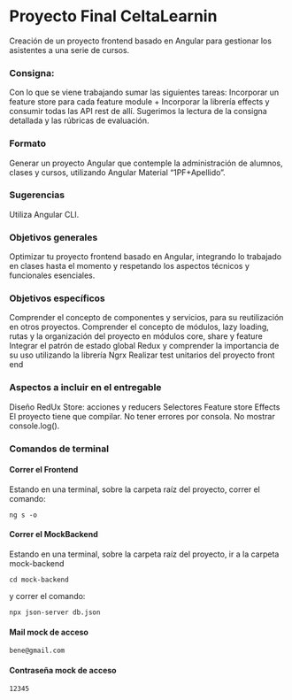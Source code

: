 # Proyecto Final CeltaLearnin

Creación de un proyecto frontend basado en Angular para gestionar los asistentes a una serie de cursos.

### Consigna:

Con lo que se viene trabajando sumar las siguientes tareas: Incorporar un feature store para cada feature module + Incorporar la librería effects y consumir todas las API rest de allí. Sugerimos la lectura de la consigna detallada y las rúbricas de evaluación.

### Formato

Generar un proyecto Angular que contemple la administración de alumnos, clases y cursos, utilizando Angular Material “1PF+Apellido”.

### Sugerencias

Utiliza Angular CLI.

### Objetivos generales

Optimizar tu proyecto frontend basado en Angular, integrando lo trabajado en clases hasta el momento y respetando los aspectos técnicos y funcionales esenciales.

### Objetivos específicos

Comprender el concepto de componentes y servicios, para su reutilización en otros proyectos.
Comprender el concepto de módulos, lazy loading, rutas y la organización del proyecto en módulos core, share y feature
Integrar el patrón de estado global Redux y comprender la importancia de su uso utilizando la librería Ngrx
Realizar test unitarios del proyecto front end

### Aspectos a incluir en el entregable

Diseño RedUx
Store: acciones y reducers
Selectores
Feature store
Effects
El proyecto tiene que compilar.
No tener errores por consola.
No mostrar console.log().

### Comandos de terminal

#### Correr el Frontend
Estando en una terminal, sobre la carpeta raíz del proyecto, correr el comando:
```
ng s -o
```
#### Correr el MockBackend
Estando en una terminal, sobre la carpeta raíz del proyecto, ir a la carpeta mock-backend 
```
cd mock-backend
```
y correr el comando:
```
npx json-server db.json
```
#### Mail mock de acceso
```
bene@gmail.com
```
#### Contraseña mock de acceso
```
12345
```
